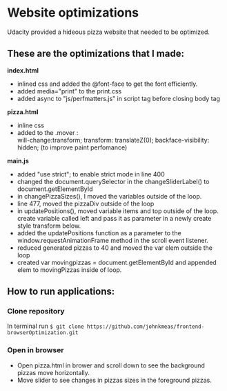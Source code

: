 # Website optimizations

Udacity provided a hideous pizza website that needed to be optimized.

## These are the optimizations that I made:

**index.html**

- inlined css and added the @font-face to get the font efficiently.
- added media="print" to the print.css
- added  async to "js/perfmatters.js" in script tag before closing body tag


**pizza.html**
- inline css
- added to the .mover :   
	will-change:transform;
    transform: translateZ(0);
    backface-visibility: hidden;
	(to improve paint perfomance)

**main.js**
- added "use strict"; to enable strict mode in line 400
- changed the document.querySelector in the changeSliderLabel() to document.getElementById
- in changePizzaSizes(), I moved the variables outside of the loop.
- line 477, moved the pizzaDiv outside of the loop
- in updatePositions(), moved variable items and top outside of the loop. create variable called left and pass it as parameter in a newly create style transform below.
- added the updatePositions function as a parameter to the window.requestAnimationFrame method in the scroll event listener.
- reduced generated pizzas to 40 and moved the var elem outside the loop
- created var movingpizzas = document.getElementById and appended elem to movingPizzas inside of loop.

## How to run applications:

### Clone repository
In terminal run `$ git clone https://github.com/johnkmeas/frontend-browserOptimization.git`

### Open in browser
- Open pizza.html in brower and scroll down to see the background pizzas move horizontally.
- Move slider to see changes in pizzas sizes in the foreground pizzas.
